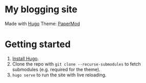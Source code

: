 # My blogging site

Made with [Hugo](https://gohugo.io/)
Theme: [PaperMod](https://github.com/adityatelange/hugo-PaperMod)

# Getting started
1. [Install Hugo](https://gohugo.io/installation/).
2. Clone the repo with `git clone --recurse-submodules` to fetch submodules (e.g. required for the theme).
3. `hugo serve` to run the site with live reloading.
